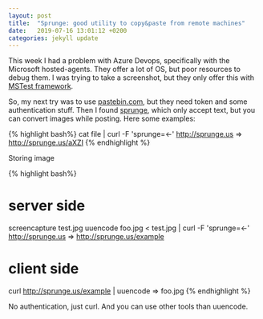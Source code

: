 ```yaml
---
layout: post
title:  "Sprunge: good utility to copy&paste from remote machines"
date:   2019-07-16 13:01:12 +0200
categories: jekyll update
---
```

This week I had a problem with Azure Devops, specifically with the Microsoft hosted-agents. They offer a lot of OS, but poor resources to debug them. I was trying to take a screenshot, but they only offer this with [MSTest framework][mstest].

So, my next try was to use [pastebin.com][pb], but they need token and some authentication stuff. Then I found [sprunge][sp], which only accept text, but you can convert images while posting. Here some examples:

{% highlight bash%}
cat file | curl -F 'sprunge=<-' http://sprunge.us
=> http://sprunge.us/aXZI
{% endhighlight %}

Storing image

{% highlight bash%}
# server side
screencapture test.jpg
uuencode foo.jpg < test.jpg | curl -F 'sprunge=<-' http://sprunge.us
=> http://sprunge.us/example

# client side
curl http://sprunge.us/example | uuencode
=> foo.jpg
{% endhighlight %}

No authentication, just curl. And you can use other tools than uuencode.

[pb]: https://pastebin.com/
[sp]: http://sprunge.us/
[mstest]: https://docs.microsoft.com/en-us/azure/devops/test/collect-screenshots-and-video?view=azure-devops

